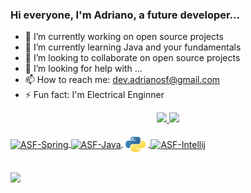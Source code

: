 ### Hi everyone, I'm Adriano, a future developer...

- 🔭 I’m currently working on open source projects
- 🌱 I’m currently learning Java and your fundamentals
- 👯 I’m looking to collaborate on open source projects
- 🤔 I’m looking for help with ...
- 📫 How to reach me: dev.adrianosf@gmail.com
- ⚡ Fun fact: I'm Electrical Enginner 

<div align="center">
  <a href="https://github.com/adrianosfreitas">
  <img height="48%" src="https://github-readme-stats.vercel.app/api?username=adrianosfreitas&show_icons=true&theme=dark&include_all_commits=true&count_private=true"/>
  <img height="48%" src="https://github-readme-stats.vercel.app/api/top-langs/?username=adrianosfreitas&layout=compact&langs_count=7&theme=dark"/>
</div>

  <div style="display: inline_block"><br>
  <img align="center" alt="ASF-Spring" height="30" width="40" src="https://cdn.jsdelivr.net/gh/devicons/devicon/icons/spring/spring-original.svg">
  <img align="center" alt="ASF-Java" height="30" width="40" src="https://cdn.jsdelivr.net/gh/devicons/devicon/icons/java/java-original-wordmark.svg">
  <img align="center" alt="ASF-Python" height="30" width="40" src="https://raw.githubusercontent.com/devicons/devicon/master/icons/python/python-original.svg">
  <img align="center" alt="ASF-Intellij" height="30" width="40" src="https://cdn.jsdelivr.net/gh/devicons/devicon/icons/intellij/intellij-original.svg">

</div>
  
  ##
  
<div> 
  <a href="mailto:dev.adrianosf@gmail.com"><img src="https://img.shields.io/badge/Gmail-D14836?style=for-the-badge&logo=gmail&logoColor=white" target="_blank"></a>
 
 
 
